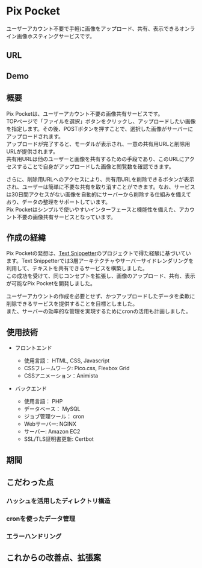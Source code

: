 # Pix Pocket
ユーザーアカウント不要で手軽に画像をアップロード、共有、表示できるオンライン画像ホスティングサービスです。

## URL

## Demo

## 概要
Pix Pocketは、ユーザーアカウント不要の画像共有サービスです。  
TOPページで「ファイルを選択」ボタンをクリックし、アップロードしたい画像を指定します。その後、POSTボタンを押すことで、選択した画像がサーバーにアップロードされます。  
アップロードが完了すると、モーダルが表示され、一意の共有用URLと削除用URLが提供されます。  
共有用URLは他のユーザーと画像を共有するための手段であり、このURLにアクセスすることで自身がアップロードした画像と閲覧数を確認できます。  

さらに、削除用URLへのアクセスにより、共有用URLを削除できるボタンが表示され、ユーザーは簡単に不要な共有を取り消すことができます。なお、サービスは30日間アクセスがない画像を自動的にサーバーから削除する仕組みを備えており、データの整理をサポートしています。  
Pix Pocketはシンプルで使いやすいインターフェースと機能性を備えた、アカウント不要の画像共有サービスとなっています。  

## 作成の経緯
Pix Pocketの発想は、[Text Snippetter](https://text-snippetter.yuki-gakiya.com/)のプロジェクトで得た経験に基づいています。Text Snippetterでは3層アーキテクチャやサーバーサイドレンダリングを利用して、テキストを共有できるサービスを構築しました。  
この成功を受けて、同じコンセプトを拡張し、画像のアップロード、共有、表示が可能なPix Pocketを開発しました。

ユーザーアカウントの作成を必要とせず、かつアップロードしたデータを柔軟に削除できるサービスを提供することを目標としました。  
また、サーバーの効率的な管理を実現するためにcronの活用も計画しました。

## 使用技術
- フロントエンド
  - 使用言語： HTML, CSS, Javascript
  - CSSフレームワーク: Pico.css, Flexbox Grid
  - CSSアニメーション：Animista

- バックエンド
  - 使用言語： PHP
  - データベース： MySQL
  - ジョブ管理ツール： cron
  - Webサーバー: NGINX
  - サーバー: Amazon EC2
  - SSL/TLS証明書更新: Certbot

## 期間

## こだわった点
### ハッシュを活用したディレクトリ構造
### cronを使ったデータ管理
### エラーハンドリング

## これからの改善点、拡張案
